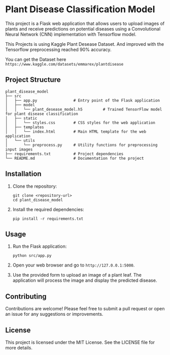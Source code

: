 # Plant Disease Classification Model

This project is a Flask web application that allows users to upload images of plants and receive predictions on potential diseases using a Convolutional Neural Network (CNN) implementation with Tensorflow model.

This Projects is using Kaggle Plant Desease Dataset. And improved with the Tensorflow preprocessing reached 90% accuracy.

You can get the Dataset here `https://www.kaggle.com/datasets/emmarex/plantdisease`

## Project Structure

```
plant_disease_model
├── src
│   ├── app.py                # Entry point of the Flask application
│   ├── model
│   │   └── plant_desease_model.h5         # Trained TensorFlow model for plant disease classification
│   ├── static
│   │   └── styles.css        # CSS styles for the web application
│   ├── templates
│   │   └── index.html        # Main HTML template for the web application
│   └── utils
│       └── preprocess.py     # Utility functions for preprocessing input images
├── requirements.txt          # Project dependencies
└── README.md                 # Documentation for the project
```

## Installation

1. Clone the repository:
   ```
   git clone <repository-url>
   cd plant_disease_model
   ```

2. Install the required dependencies:
   ```
   pip install -r requirements.txt
   ```

## Usage

1. Run the Flask application:
   ```
   python src/app.py
   ```

2. Open your web browser and go to `http://127.0.0.1:5000`.

3. Use the provided form to upload an image of a plant leaf. The application will process the image and display the predicted disease.

## Contributing

Contributions are welcome! Please feel free to submit a pull request or open an issue for any suggestions or improvements.

## License

This project is licensed under the MIT License. See the LICENSE file for more details.
